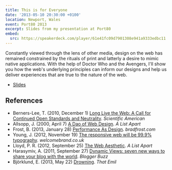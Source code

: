 ```yaml
---
title: This is for Everyone
date: '2013-05-10 20:30:00 +0100'
location: Newport, Wales
event: Port80 2013
excerpt: Slides from my presentation at Port80
embed:
  src: https://speakerdeck.com/player/61e41fc09d7901308e941a9333edbc11
---
```

Constantly viewed through the lens of other media, design on the web has remained constrained by the rituals of print and latterly a desire to mimic native applications. With the help of Doctor Who and the Avengers, I'll show you how the web's underlying principles can inform our designs and help us deliver experiences that are true to the nature of the web.

  * [Slides](https://speakerdeck.com/paulrobertlloyd/this-is-for-everyone-port-80)

## References
  * Berners-Lee, T. (2010, December 1) [Long Live the Web: A Call for Continued Open Standards and Neutrality](http://www.scientificamerican.com/article/long-live-the-web/). <cite>Scientific American</cite>
  * Allsopp, J. (2000, April 7) [A Dao of Web Design](http://alistapart.com/article/dao). <cite>A List Apart</cite>
  * Frost, B. (2013, January 28) [Performance As Design](http://bradfrost.com/blog/post/performance-as-design/). <cite>bradfrost.com</cite>
  * Young, J. (2012, November 19) [The responsive web will be 99.9% typography](http://www.welcomebrand.co.uk/thoughts/the-responsive-web-will-be-99-9-typography/). <cite>welcomebrand.co.uk</cite>
  * Lloyd, P. R. (2012, September 25) [The Web Aesthetic](http://alistapart.com/article/the-web-aesthetic). <cite>A List Apart</cite>
  * Harasymiv, A. (2011, September 27) [Dynamic Views: seven new ways to share your blog with the world](http://buzz.blogger.com/2011/09/dynamic-views-seven-new-ways-to-share.html). <cite>Blogger Buzz</cite>
  * Björklund, E. (2013, May 22) [Drowning](http://thatemil.com/blog/2013/05/22/drowning/). <cite>That Emil</cite>
